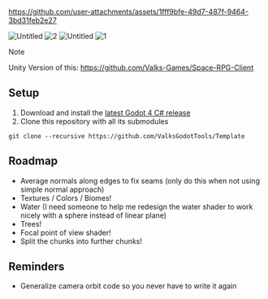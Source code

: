 https://github.com/user-attachments/assets/1fff9bfe-49d7-487f-9464-3bd31feb2e27

![Untitled](https://user-images.githubusercontent.com/6277739/234762377-65cb1992-0629-4bef-91c2-59e4faf6eea2.png)
![2](https://user-images.githubusercontent.com/6277739/234654822-cf03a839-d6fa-48ef-ba6d-3988e37c51f7.png)
![Untitled](https://user-images.githubusercontent.com/6277739/235272562-09cbc068-cbba-4e99-a037-8b6d07789395.png)
![1](https://user-images.githubusercontent.com/6277739/234654811-2a35c727-ebdc-4a58-8427-4893b93de0dd.png)

> [!NOTE]
> Unity Version of this: https://github.com/Valks-Games/Space-RPG-Client

## Setup
1. Download and install the [latest Godot 4 C# release](https://godotengine.org/)
2. Clone this repository with all its submodules
```
git clone --recursive https://github.com/ValksGodotTools/Template
```

## Roadmap
- Average normals along edges to fix seams (only do this when not using simple normal approach)
- Textures / Colors / Biomes!
- Water (I need someone to help me redesign the water shader to work nicely with a sphere instead of linear plane)
- Trees!
- Focal point of view shader!
- Split the chunks into further chunks!

## Reminders
- Generalize camera orbit code so you never have to write it again
